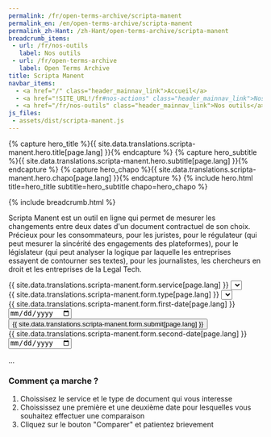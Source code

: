 ```yaml
---
permalink: /fr/open-terms-archive/scripta-manent
permalink_en: /en/open-terms-archive/scripta-manent
permalink_zh-Hant: /zh-Hant/open-terms-archive/scripta-manent
breadcrumb_items:
 - url: /fr/nos-outils
   label: Nos outils
 - url: /fr/open-terms-archive
   label: Open Terms Archive
title: Scripta Manent
navbar_items:
  - <a href="/" class="header_mainnav_link">Accueil</a>
  - <a href="!SITE_URL!/fr#nos-actions" class="header_mainnav_link">Nos actions</a>
  - <a href="/fr/nos-outils" class="header_mainnav_link">Nos outils</a>
js_files:
 - assets/dist/scripta-manent.js
---
```


{% capture hero_title %}{{ site.data.translations.scripta-manent.hero.title[page.lang] }}{% endcapture %}
{% capture hero_subtitle %}{{ site.data.translations.scripta-manent.hero.subtitle[page.lang] }}{% endcapture %}
{% capture hero_chapo %}{{ site.data.translations.scripta-manent.hero.chapo[page.lang] }}{% endcapture %}
{% include hero.html title=hero_title subtitle=hero_subtitle chapo=hero_chapo %}

{% include breadcrumb.html %}

<script type="text/javascript">
	const notificationsMsgs = {
		'browserSupport': "{{ site.data.translations.scripta-manent.notifications.browser-support[page.lang] }}",
		'dateClosest': "{{ site.data.translations.scripta-manent.notifications.date-closest[page.lang] }}",
		'nothingToCompare': "{{ site.data.translations.scripta-manent.notifications.nothing-to-compare[page.lang] }}",
	};
	const legendMsg = {
		'add': '{{ site.data.translations.scripta-manent.legend.add[page.lang] }}',
		'remove': '{{ site.data.translations.scripta-manent.legend.remove[page.lang] }}'
	};
  const releaseMsgs = {
    'text': '{{ site.data.translations.scripta-manent.datasetRelease[page.lang] }}',
    'lang': '{{ page.lang }}'
  };
</script>

Scripta Manent est un outil en ligne qui permet de mesurer les changements entre deux dates d'un document contractuel de son choix. Précieux pour les consommateurs, pour les juristes, pour le régulateur (qui peut mesurer la sincérité des engagements des plateformes), pour le législateur (qui peut analyser la logique par laquelle les entreprises essayent de contourner ses textes), pour les journalistes, les chercheurs en droit et les entreprises de la Legal Tech.


<form class="form explorerform" id="form_explorer">
	<div class="form_field form_field-big">
		<label class="form_field_label" for="form_services">{{ site.data.translations.scripta-manent.form.service[page.lang] }}</label>
		<select class="form_field_select" name="form_services" id="form_services" tabindex="1" required>
		</select>
	</div>
	<div class="form_field form_field-big">
		<label class="form_field_label" for="form_typeofdocuments">{{ site.data.translations.scripta-manent.form.type[page.lang] }}</label>
		<select class="form_field_select" name="form_typeofdocuments" id="form_typeofdocuments" tabindex="2" required>
		</select>
	</div>
	<div class="form_field">
		<label class="form_field_label" for="form_firstdocumentdate">{{ site.data.translations.scripta-manent.form.first-date[page.lang] }}</label>
		<input type="date" id="form_firstdocumentdate" min="2000-01-01" name="form_firstdocumentdate" tabindex="3" required>
	</div>
	<div class="form_field form_field-submit">
		<input type="submit" class="button" value="{{ site.data.translations.scripta-manent.form.submit[page.lang] }}" tabindex="5" />
	</div>
	<div class="form_field">
		<label class="form_field_label" for="form_seconddocumentdate">{{ site.data.translations.scripta-manent.form.second-date[page.lang] }}</label>
		<input type="date" id="form_seconddocumentdate" min="2000-01-01" name="form_seconddocumentdate" tabindex="4" required>
	</div>
</form>

<div class="datasetRelease">
	...
</div>

### Comment ça marche ?

1. Choissisez le service et le type de document qui vous interesse
2. Choississez une première et une deuxième date pour lesquelles vous souhaitez effectuer une comparaison
3. Cliquez sur le bouton "Comparer" et patientez brievement